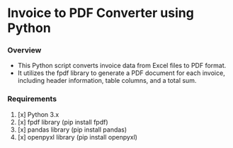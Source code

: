 # Invoice to PDF Converter using Python
### Overview
- This Python script converts invoice data from Excel files to PDF format. 
- It utilizes the fpdf library to generate a PDF document for each invoice, including header information, table columns, and a total sum.

### Requirements
1. [x] Python 3.x
2. [x] fpdf library (pip install fpdf)
3. [x] pandas library (pip install pandas)
4. [x] openpyxl library (pip install openpyxl)
